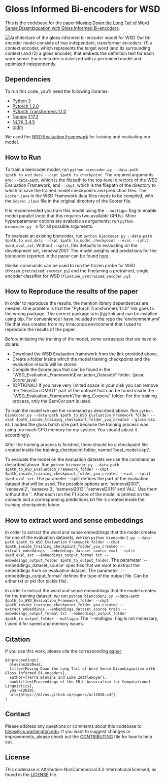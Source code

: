 # Gloss Informed Bi-encoders for WSD 

This is the codebase for the paper [Moving Down the Long Tail of Word Sense Disambiguation with Gloss Informed Bi-encoders](https://blvns.github.io/papers/acl2020.pdf). 

![Architecture of the gloss informed bi-encoder model for WSD](https://github.com/facebookresearch/wsd-biencoders/blob/main/docs/wsd_biencoder_architecture.jpg)
Our bi-encoder model consists of two independent, transformer encoders: (1) a context encoder, which represents the target word (and its surrounding context) and (2) a gloss encoder, that embeds the definition text for each word sense. Each encoder is initalized with a pertrained model and optimized independently.

## Dependencies 
To run this code, you'll need the following libraries:
* [Python 3](https://www.python.org/)
* [Pytorch 1.2.0](https://pytorch.org/)
* [Pytorch Transformers 1.1.0](https://github.com/huggingface/transformers)
* [Numpy 1.17.2](https://numpy.org/)
* [NLTK 3.4.5](https://www.nltk.org/)
* [tqdm](https://tqdm.github.io/)

We used the [WSD Evaluation Framework](http://lcl.uniroma1.it/wsdeval/) for training and evaluating our model.

## How to Run 
To train a biencoder model, run `python biencoder.py --data-path $path_to_wsd_data --ckpt $path_to_checkpoint`. The required arguments are: `--data-path`, which is the filepath to the top-level directory of the WSD Evaluation Framework; and `--ckpt`, which is the filepath of the directory to which to save the trained model checkpoints and prediction files. The `Scorer.java` in the WSD Framework data files needs to be compiled, with the `Scorer.class` file in the original directory of the Scorer file.

It is recommended you train this model using the `--multigpu` flag to enable model parallel (note that this requires two available GPUs). More hyperparameter options are available as arguments; run `python biencoder.py -h` for all possible arguments.

To evaluate an existing biencoder, run `python biencoder.py --data-path $path_to_wsd_data --ckpt $path_to_model_checkpoint --eval --split $wsd_eval_set`. Without `--split`, this defaults to evaluating on the development set, semeval2007. The model weights and predictions for the biencoder reported in the paper can be found [here](https://drive.google.com/file/d/1NZX_eMHQfRHhJnoJwEx2GnbnYIQepIQj).

Similar commands can be used to run the frozen probe for WSD (`frozen_pretrained_encoder.py`) and the finetuning a pretrained, single encoder classifier for WSD (`finetune_pretrained_encoder.py`).

## How to Reproduce the results of the paper
In order to reproduce the results, the mention library dependences are needed. One problem is that the "Pytorch Transformers 1.1.0" link goes to the wrong package. The correct package is in [this](https://pypi.org/project/pytorch-transformers/) link and can be installed using pip. For convenience I have included in the repo the 'environment.yml' file that was created from my miniconda environment that I used to reproduce the results of the paper.

Before initiating the training of the model, some extrasteps that we have to do are:
* Download the WSD Evaluation framework from the link provided above.
* Create a folder inside which the model training checkpoints and the evaluation results will be stored
* Compile the Scorer.java that can be found in the "WSD_Evaluation_Framework\Evaluation_Datasets" folder. (javac Scorer.java)
* (OPTIONAL) If you have very limited space in your disk you can remove the "SemCor+OMSTI" part of the dataset that can be found inside the "WSD_Evaluation_Framework\Training_Corpora" folder. For the training process, only the SemCor part is used.

To train the model we use the command as described above. Run `python biencoder.py --data-path $path_to_WSD_Evaluation_Framework_folder --ckpt $path_inside_training_checkpoint_folder_you_created --gloss-bsz 64`. I added the gloss batch size part because the training process was using too much GPU memory for my system. You should adjust it accordingly.

After the training process is finished, there should be a checkpoint file created inside the training_checkpoint folder, named 'best_model.ckpt'.

To evaluate the model on the evaluation datasets we use the command as described above. Run `python biencoder.py --data-path $path_to_WSD_Evaluation_Framework_folder --ckpt $path_inside_training_checkpoint_folder_you_created --eval --split $wsd_eval_set`. The parameter --split defines the part of the evaluation dataset that will be used. The possible options are: 'semeval2007', 'senseval2', 'senseval3', 'semeval2013', 'semeval2015' and 'ALL'. Use them without the ''.
After each run the F1 score of the model is printed on the console and a corresponding predictions.txt file is created inside the training checkpoints folder.

## How to extract word and sense embeddings
In order to extract the word and sense embeddings that the model creates for one of the evaluation datasets, we run `python biencoder2.py --data-path $path_to_WSD_Evaluation_Framework_folder --ckpt $path_inside_training_checkpoint_folder_you_created --extract_embeddings --embeddings_dataset_source eval --split $wsd_eval_set --embeddings_output_format txt --embeddings_output_folder $path_to_output_folder`.
The parameter '--embeddings_dataset_source' specifies that we want to extract the embeddings from an evaluation dataset. The parameter '--embeddings_output_format' defines the type of the output file. Can be either txt or pkl (for pickle file). 

In order to extract the word and sense embeddings that the model creates for the training dataset, we run `python biencoder2.py --data-path $path_to_WSD_Evaluation_Framework_folder --ckpt $path_inside_training_checkpoint_folder_you_created --extract_embeddings --embeddings_dataset_source train --embeddings_output_format txt --embeddings_output_folder $path_to_output_folder --multigpu`.
The '--multigpu' flag is not necessary, I used it for speed and memory issues.

## Citation
If you use this work, please cite the corresponding [paper](https://blvns.github.io/papers/acl2020.pdf):
```
@inproceedings{
  blevins2020wsd,
  title={Moving Down the Long Tail of Word Sense Disambiguation with Gloss Informed Bi-encoders},
  author={Terra Blevins and Luke Zettlemoyer},
  booktitle={Proceedings of the 58th Association for Computational Linguistics},
  year={2020},
  url={https://blvns.github.io/papers/acl2020.pdf}
}
```

## Contact
Please address any questions or comments about this codebase to blvns@cs.washington.edu. If you want to suggest changes or improvements, please check out the [CONTRIBUTING](CONTRIBUTING.md) file for how to help out.

## License
This codebase is Attribution-NonCommercial 4.0 International licensed, as found in the [LICENSE](https://github.com/facebookresearch/wsd-biencoders/blob/master/LICENSE) file.
